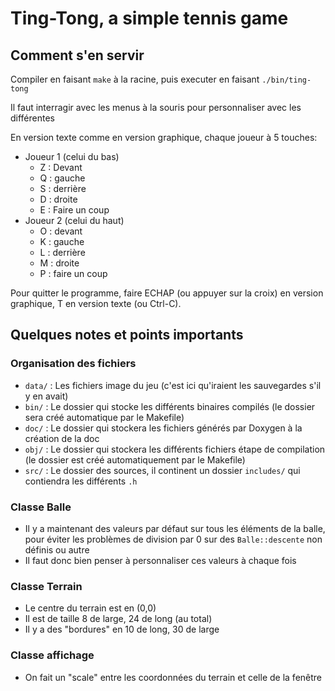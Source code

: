 # Ting-Tong, a simple tennis game

## Comment s'en servir

Compiler en faisant `make` à la racine, puis executer en faisant `./bin/ting-tong`

Il faut interragir avec les menus à la souris pour personnaliser avec les différentes 

En version texte comme en version graphique, chaque joueur à 5 touches:
 - Joueur 1 (celui du bas)
    - Z : Devant
    - Q : gauche
    - S : derrière
    - D : droite
    - E : Faire un coup
 - Joueur 2 (celui du haut)
    - O : devant
    - K : gauche
    - L : derrière
    - M : droite
    - P : faire un coup

Pour quitter le programme, faire ECHAP (ou appuyer sur la croix) en version graphique, T en version texte (ou Ctrl-C).

## Quelques notes et points importants

### Organisation des fichiers
- `data/` : Les fichiers image du jeu (c'est ici qu'iraient les sauvegardes s'il y en avait)
- `bin/` : Le dossier qui stocke les différents binaires compilés (le dossier sera créé automatique par le Makefile)
- `doc/` : Le dossier qui stockera les fichiers générés par Doxygen à la création de la doc
- `obj/` : Le dossier qui stockera les différents fichiers étape de compilation (le dossier est créé automatiquement par le Makefile)
- `src/` : Le dossier des sources, il continent un dossier `includes/` qui contiendra les différents `.h`

### Classe Balle
- Il y a maintenant des valeurs par défaut sur tous les éléments de la balle, pour éviter les problèmes de division par 0 sur des `Balle::descente` non définis ou autre
- Il faut donc bien penser à personnaliser ces valeurs à chaque fois

### Classe Terrain
- Le centre du terrain est en (0,0)
- Il est de taille 8 de large, 24 de long (au total)
- Il y a des "bordures" en 10 de long, 30 de large

### Classe affichage
- On fait un "scale" entre les coordonnées du terrain et celle de la fenêtre